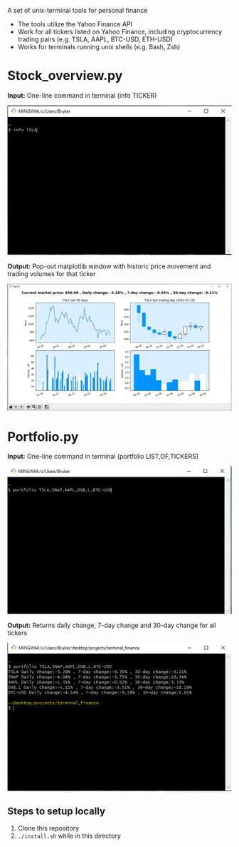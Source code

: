 A set of unix-terminal tools for personal finance

- The tools utilize the Yahoo Finance API
- Work for all tickers listed on Yahoo Finance, including cryptocurrency trading pairs (e.g. TSLA, AAPL, BTC-USD, ETH-USD) 
- Works for terminals running unix shells (e.g. Bash, Zsh)


# Stock_overview.py

**Input:** One-line command in terminal (info TICKER)

![](images/input_stock_overview.GIF)

**Output:** Pop-out matplotlib window with historic price movement and trading volumes for that ticker

![](images/output_stock_overview.GIF)


# Portfolio.py

**Input:** One-line command in terminal  (portfolio LIST,OF,TICKERS)

![](images/input_portfolio.GIF)

**Output:** Returns daily change, 7-day change and 30-day change for all tickers

![](images/output_portfolio.GIF)

## Steps to setup locally 
1. Clone this repository
2. `./install.sh` while in this directory

